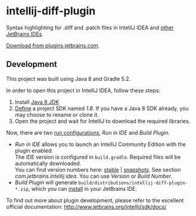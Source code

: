 # intellij-diff-plugin

Syntax highlighting for .diff and .patch files in IntelliJ IDEA and [other JetBrains IDEs](https://www.jetbrains.com/products.html).

[Download from plugins.jetbrains.com](https://plugins.jetbrains.com/plugin/11957-diff--patch-file-support).


## Development

This project was built using Java 8 and Gradle 5.2.

In order to open this project in IntelliJ IDEA, follow these steps:

1. Install [Java 8 JDK](https://www.oracle.com/technetwork/java/javase/downloads/jdk8-downloads-2133151.html)
1. [Define](https://www.jetbrains.com/help/idea/sdk.html#define-sdk) a project SDK named *1.8*. If you have a Java 8 SDK already, you may choose to rename or clone it.
1. Open the project and wait for IntelliJ to download the required libraries.

Now, there are two [run configurations](https://www.jetbrains.com/help/idea/creating-and-editing-run-debug-configurations.html#e867c088), *Run in IDE* and *Build Plugin*.

* *Run in IDE* allows you to launch an IntelliJ Community Edition with the plugin enabled.  
  The IDE version is configured in `build.gradle`. Required files will be automatically downloaded.  
  You can find version numbers here: [stable](https://www.jetbrains.com/intellij-repository/releases) | [snapshots](https://www.jetbrains.com/intellij-repository/snapshots/).
  See section *com.jetbrains.intellij.idea*. You can use *Version* or *Build Number*.
* *Build Plugin* will generate `build/distributions/intellij-diff-plugin-*.zip`, which you can [install](https://www.jetbrains.com/help/idea/managing-plugins.html#c5e86b83) in your JetBrains IDE.


To find out more about plugin development, please refer to the excellent official documentation:
http://www.jetbrains.org/intellij/sdk/docs/

